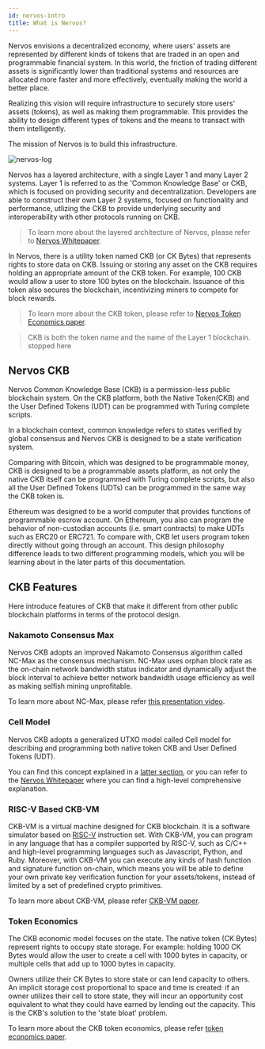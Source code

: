 ```yaml
---
id: nervos-intro
title: What is Nervos?
---
```


Nervos envisions a decentralized economy, where users' assets are represented by different kinds of tokens that are traded in an open and programmable financial system. In this world, the friction of trading different assets is significantly lower than traditional systems and resources are allocated more faster and more effectively, eventually making the world a better place.

Realizing this vision will require infrastructure to securely store users' assets (tokens), as well as making them programmable. This provides the ability to design different types of tokens and the means to transact with them intelligently.

The mission of Nervos is to build this infrastructure.

![nervos-log](assets/nervos-layers.png)

Nervos has a layered architecture, with a single Layer 1 and many Layer 2 systems. Layer 1 is referred to as the 'Common Knowledge Base' or CKB, which is focused on providing security and decentralization. Developers are able to construct their own Layer 2 systems, focused on functionality and performance, utlizing the CKB to provide underlying security and interoperability with other protocols running on CKB.

> To learn more about the layered architecture of Nervos, please refer to [Nervos Whitepaper](https://github.com/nervosnetwork/rfcs/blob/master/rfcs/0002-ckb/0002-ckb.md).

In Nervos, there is a utility token named CKB (or CK Bytes) that represents rights to store data on CKB. Issuing or storing any asset on the CKB requires holding an appropriate amount of the CKB token. For example, 100 CKB would allow a user to store 100 bytes on the blockchain. Issuance of this token also secures the blockchain, incentivizing miners to compete for block rewards.

> To learn more about the CKB token, please refer to [Nervos Token Economics paper](https://github.com/nervosnetwork/rfcs/blob/master/rfcs/0015-ckb-cryptoeconomics/0015-ckb-cryptoeconomics.md).

> CKB is both the token name and the name of the Layer 1 blockchain.
stopped here
## Nervos CKB

Nervos Common Knowledge Base (CKB) is a permission-less public blockchain system. On the CKB platform, both the Native Token(CKB) and the User Defined Tokens (UDT) can be programmed with Turing complete scripts.

In a blockchain context, common knowledge refers to states verified by global consensus and Nervos CKB is designed to be a state verification system.

Comparing with Bitcoin, which was designed to be programmable money, CKB is designed to be a programmable assets platform, as not only the native CKB itself can be programmed with Turing complete scripts, but also all the User Defined Tokens (UDTs) can be programmed in the same way the CKB token is.

Ethereum was designed to be a world computer that provides functions of programmable escrow account. On Ethereum, you also can program the behavior of non-custodian accounts (i.e. smart contracts) to make UDTs such as ERC20 or ERC721. To compare with, CKB let users program token directly without going through an account. This design philosophy difference leads to two different programming models, which you will be learning about in the later parts of this documentation.


## CKB Features

Here introduce features of CKB that make it different from other public blockchain platforms in terms of the protocol design.

### Nakamoto Consensus Max
Nervos CKB adopts an improved Nakamoto Consensus algorithm called NC-Max as the consensus mechanism. NC-Max uses orphan block rate as the on-chain network bandwidth status indicator and dynamically adjust the block interval to achieve better network bandwidth usage efficiency as well as making selfish mining unprofitable.

To learn more about NC-Max, please refer [this presentation video](https://www.youtube.com/watch?v=HSXzbgVRH_M).

### Cell Model

Nervos CKB adopts a generalized UTXO model called Cell model for describing and programming both native token CKB and User Defined Tokens (UDT).

You can find this concept explained in a [latter section](../basic-concepts/architecture.md#cell), or you can refer to the [Nervos Whitepaper](https://github.com/nervosnetwork/rfcs/blob/master/rfcs/0002-ckb/0002-ckb.md) where you can find a high-level comprehensive explanation.

### RISC-V Based CKB-VM
CKB-VM is a virtual machine designed for CKB blockchain. It is a software simulator based on [RISC-V](https://riscv.org/) instruction set. With CKB-VM, you can program in any language that has a compiler supported by RISC-V, such as C/C++ and high-level programming languages such as Javascript, Python, and Ruby. Moreover, with CKB-VM you can execute any kinds of hash function and signature function on-chain, which means you will be able to define your own private key verification function for your assets/tokens, instead of limited by a set of predefined crypto primitives.

To learn more about CKB-VM, please refer [CKB-VM paper](https://github.com/nervosnetwork/rfcs/tree/master/rfcs/0003-ckb-vm).

### Token Economics
The CKB economic model focuses on the state. The native token (CK Bytes) represent rights to occupy state storage. For example: holding 1000 CK Bytes would allow the user to create a cell with 1000 bytes in capacity, or multiple cells that add up to 1000 bytes in capacity.

Owners utilize their CK Bytes to store state or can lend capacity to others. An implicit storage cost proportional to space and time is created: if an owner utilizes their cell to store state, they will incur an opportunity cost equivalent to what they could have earned by lending out the capacity. This is the CKB's solution to the 'state bloat' problem.

To learn more about the CKB token economics, please refer [token economics paper](https://github.com/nervosnetwork/rfcs/blob/master/rfcs/0015-ckb-cryptoeconomics/0015-ckb-cryptoeconomics.md).
